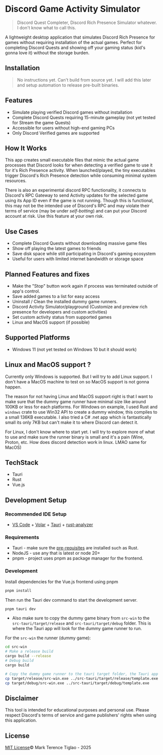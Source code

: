 # Discord Game Activity Simulator

> Discord Quest Completer, Discord Rich Presence Simulator whatever. I don't know what to call this.

A lightweight desktop application that simulates Discord Rich Presence for games without requiring installation of the actual games. Perfect for completing Discord Quests and showing off your gaming status (kid's gonna love it) without the storage burden.

## Installation

> No instructions yet. Can't build from source yet. I will add this later and setup automation to release pre-built binaries.

## Features

- Simulate playing verified Discord games without installation
- Complete Discord Quests requiring 15-minute gameplay (not yet tested for Stream the game Quests)
- Accessible for users without high-end gaming PCs
- Only Discord Verified games are supported

## How It Works

This app creates small executable files that mimic the actual game processes that Discord looks for when detecting a verified game to use it for it's Rich Presence activity. When launched/played, the tiny executables trigger Discord's Rich Presence detection while consuming minimal system resources.

There is also an experimental discord RPC functionality, it connects to Discord's RPC Gateway to send Activity updates for the selected game using its App ID even if the game is not running. Though this is functional, this may not be the intended use of Discord's RPC and may violate their terms of service (may be under _self-botting_) and can put your Discord account at risk. Use this feature at your own risk.

## Use Cases

- Complete Discord Quests without downloading massive game files
- Show off playing the latest games to friends
- Save disk space while still participating in Discord's gaming ecosystem
- Useful for users with limited internet bandwidth or storage space

## Planned Features and fixes

- Make the "Stop" button work again if process was terminated outside of app's control.
- Save added games to a list for easy access
- Uninstall / Clean the installed dummy game runners.
- Discord Activity Simulator/playground (Customize and preview rich presence for developers and custom activities)
- Set custom activity status from supported games
- Linux and MacOS support (if possible)


## Supported Platforms

- Windows 11 (not yet tested on Windows 10 but it should work)

## Linux and MacOS support ?

Currently only Windows is supported. But I will try to add Linux support. I don't have a MacOS machine to test on so MacOS support is not gonna happen.

The reason for not having Linux and MacOS support right is that I want to make sure that the dummy game runner have minimal size like around 100KB or less for each platforms. For Windows on example, I used Rust and `windows` crate to use Win32 API to create a dummy window, this compiles to a small 136KB executable. I also tried a C# .net app which is fantastically small its only 7KB but can't make it to where Discord can detect it.

For Linux, I don't know where to start yet. I will try to explore more of what to use and make sure the runner binary is small and it's a pain (Wine, Proton, etc. How does discord detection work in linux. LMAO same for MacOS)

## TechStack

- Tauri
- Rust
- Vue.js

## Development Setup

### Recommended IDE Setup

- [VS Code](https://code.visualstudio.com/) + [Volar](https://marketplace.visualstudio.com/items?itemName=Vue.volar) + [Tauri](https://marketplace.visualstudio.com/items?itemName=tauri-apps.tauri-vscode) + [rust-analyzer](https://marketplace.visualstudio.com/items?itemName=rust-lang.rust-analyzer)

### Requirements

- Tauri - make sure the [pre-requisites](https://tauri.app/v1/guides/getting-started/prerequisites/) are installed such as Rust.
- NodeJS - use any that is latest or node 20+
- pnpm - project uses pnpm as package manager for the frontend.

### Development

Install dependencies for the Vue.js frontend using pnpm

```bash
pnpm install
```

Then run the Tauri dev command to start the development server. 

```bash
pnpm tauri dev
```

- Also make sure to copy the dummy game binary from `src-win` to the `src-tauri/target/release` and `src-tauri/target/debug` folder. This is where the Tauri app will look for the dummy game runner to run.

For the `src-win` the runner (dummy game):

```bash
cd src-win  
# Make a release build
cargo build --release
# Debug build
cargo build

# Copy the dummy game runner to the tauri target folder, the Tauri app needs this executable to run the dummy game.
cp target/release/src-win.exe ../src-tauri/target/release/template.exe
cp target/debug/src-win.exe ../src-tauri/target/debug/template.exe
```

## Disclaimer

This tool is intended for educational purposes and personal use. Please respect Discord's terms of service and game publishers' rights when using this application.

## License

[MIT License](LICENSE)© Mark Terence Tiglao - 2025
